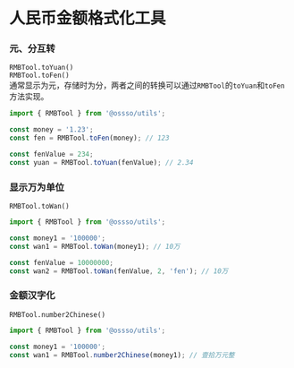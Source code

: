 # 人民币金额格式化工具

### 元、分互转  
`RMBTool.toYuan()`  
`RMBTool.toFen()`  
通常显示为元，存储时为分，两者之间的转换可以通过`RMBTool`的`toYuan`和`toFen`方法实现。  

```js
import { RMBTool } from '@ossso/utils';

const money = '1.23';
const fen = RMBTool.toFen(money); // 123

const fenValue = 234;
const yuan = RMBTool.toYuan(fenValue); // 2.34
```

### 显示万为单位
`RMBTool.toWan()`  

```js
import { RMBTool } from '@ossso/utils';

const money1 = '100000';
const wan1 = RMBTool.toWan(money1); // 10万

const fenValue = 10000000;
const wan2 = RMBTool.toWan(fenValue, 2, 'fen'); // 10万
```

### 金额汉字化
`RMBTool.number2Chinese()`  

```js
import { RMBTool } from '@ossso/utils';

const money1 = '100000';
const wan1 = RMBTool.number2Chinese(money1); // 壹拾万元整
```
